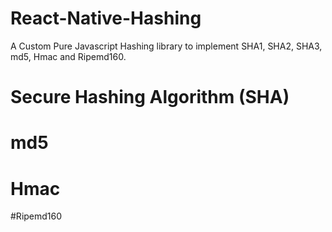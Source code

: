# React-Native-Hashing
A Custom Pure Javascript Hashing library to implement SHA1, SHA2, SHA3, md5, Hmac and Ripemd160.

# Secure Hashing Algorithm (SHA)

# md5

# Hmac

#Ripemd160

